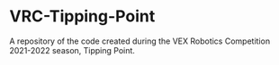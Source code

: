 # VRC-Tipping-Point
A repository of the code created during the VEX Robotics Competition 2021-2022 season, Tipping Point.

